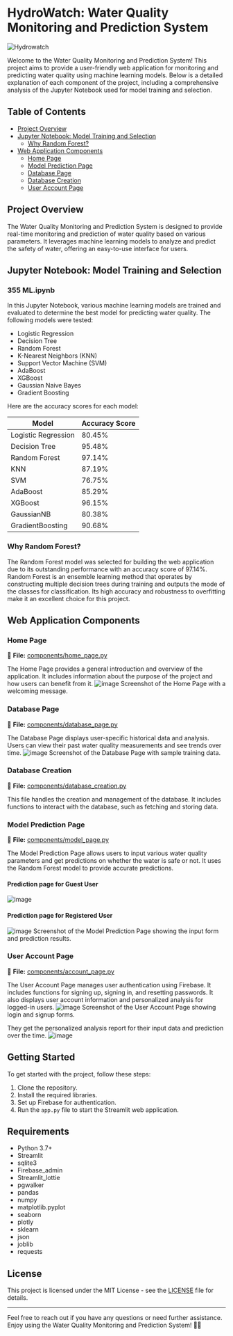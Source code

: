 # HydroWatch: Water Quality Monitoring and Prediction System
![Hydrowatch](https://github.com/Satwik-uppada/HydroWatch-Water-Quality-Monitoring-and-Prediction-System/assets/92086645/e91cbfee-db83-453f-a24b-ffb76aee463d)

Welcome to the Water Quality Monitoring and Prediction System! This project aims to provide a user-friendly web application for monitoring and predicting water quality using machine learning models. Below is a detailed explanation of each component of the project, including a comprehensive analysis of the Jupyter Notebook used for model training and selection.

## Table of Contents
- [Project Overview](#project-overview)
- [Jupyter Notebook: Model Training and Selection](#jupyter-notebook-model-training-and-selection)
  - [Why Random Forest?](#why-random-forest)
- [Web Application Components](#web-application-components)
  - [Home Page](#home-page)
  - [Model Prediction Page](#model-prediction-page)
  - [Database Page](#database-page)
  - [Database Creation](#database-creation)
  - [User Account Page](#user-account-page)

## Project Overview
The Water Quality Monitoring and Prediction System is designed to provide real-time monitoring and prediction of water quality based on various parameters. It leverages machine learning models to analyze and predict the safety of water, offering an easy-to-use interface for users.

## Jupyter Notebook: Model Training and Selection

### 355 ML.ipynb

In this Jupyter Notebook, various machine learning models are trained and evaluated to determine the best model for predicting water quality. The following models were tested:

- Logistic Regression
- Decision Tree
- Random Forest
- K-Nearest Neighbors (KNN)
- Support Vector Machine (SVM)
- AdaBoost
- XGBoost
- Gaussian Naive Bayes
- Gradient Boosting

Here are the accuracy scores for each model:

| Model               | Accuracy Score |
|---------------------|----------------|
| Logistic Regression | 80.45%         |
| Decision Tree       | 95.48%         |
| Random Forest       | 97.14%         |
| KNN                 | 87.19%         |
| SVM                 | 76.75%         |
| AdaBoost            | 85.29%         |
| XGBoost             | 96.15%         |
| GaussianNB          | 80.38%         |
| GradientBoosting    | 90.68%         |

### Why Random Forest?

The Random Forest model was selected for building the web application due to its outstanding performance with an accuracy score of 97.14%. Random Forest is an ensemble learning method that operates by constructing multiple decision trees during training and outputs the mode of the classes for classification. Its high accuracy and robustness to overfitting make it an excellent choice for this project.

## Web Application Components

### Home Page
📄 **File:** [components/home_page.py](components/home_page.py)

The Home Page provides a general introduction and overview of the application. It includes information about the purpose of the project and how users can benefit from it.
![image](https://github.com/Satwik-uppada/HydroWatch-Water-Quality-Monitoring-and-Prediction-System/assets/92086645/6e6290c5-779b-43e3-b05c-e0a85fc8fce9)
Screenshot of the Home Page with a welcoming message.

### Database Page
📄 **File:** [components/database_page.py](components/database_page.py)

The Database Page displays user-specific historical data and analysis. Users can view their past water quality measurements and see trends over time.
![image](https://github.com/Satwik-uppada/HydroWatch-Water-Quality-Monitoring-and-Prediction-System/assets/92086645/7a765bfb-f57d-4eb5-9436-33a90ff378cf)
Screenshot of the Database Page with sample training data.

### Database Creation
📄 **File:** [components/database_creation.py](components/database_creation.py)

This file handles the creation and management of the database. It includes functions to interact with the database, such as fetching and storing data.

### Model Prediction Page
📄 **File:** [components/model_page.py](components/model_page.py)

The Model Prediction Page allows users to input various water quality parameters and get predictions on whether the water is safe or not. It uses the Random Forest model to provide accurate predictions.
#### Prediction page for Guest User
![image](https://github.com/Satwik-uppada/HydroWatch-Water-Quality-Monitoring-and-Prediction-System/assets/92086645/56cb95bb-4fc7-4fa1-8d0b-610d3adbc1db)
#### Prediction page for Registered User
![image](https://github.com/Satwik-uppada/HydroWatch-Water-Quality-Monitoring-and-Prediction-System/assets/92086645/1dfdea48-a352-452f-bf2a-35d184137336)
Screenshot of the Model Prediction Page showing the input form and prediction results.

### User Account Page
📄 **File:** [components/account_page.py](components/account_page.py)

The User Account Page manages user authentication using Firebase. It includes functions for signing up, signing in, and resetting passwords. It also displays user account information and personalized analysis for logged-in users.
![image](https://github.com/Satwik-uppada/HydroWatch-Water-Quality-Monitoring-and-Prediction-System/assets/92086645/1dfdea48-a352-452f-bf2a-35d184137336)
Screenshot of the User Account Page showing login and signup forms.

They get the personalized analysis report for their input data and prediction over the time.
![image](https://github.com/Satwik-uppada/HydroWatch-Water-Quality-Monitoring-and-Prediction-System/assets/92086645/3d8d9580-ac3b-42b1-87b1-dc5a6e8729c9)

## Getting Started

To get started with the project, follow these steps:

1. Clone the repository.
2. Install the required libraries.
3. Set up Firebase for authentication.
4. Run the `app.py` file to start the Streamlit web application.

## Requirements

- Python 3.7+
- Streamlit
- sqlite3
- Firebase_admin
- Streamlit_lottie
- pgwalker
- pandas
- numpy
- matplotlib.pyplot
- seaborn
- plotly
- sklearn
- json
- joblib
- requests

## License

This project is licensed under the MIT License - see the [LICENSE](LICENSE) file for details.

---

Feel free to reach out if you have any questions or need further assistance. Enjoy using the Water Quality Monitoring and Prediction System! 🌊🚰

